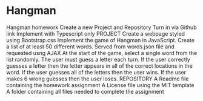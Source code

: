 # Hangman
Hangman homework
Create a new Project and Repository
Turn in via Github link
Implement with Typescript only
PROJECT
Create a webpage styled using Bootstrap.css
Implement the game of Hangman in JavaScript.
Create a list of at least 50 different words.
Served from words.json file and requested usng AJAX
At the start of the game, select a single word from the list randomly.
The user must guess a letter each turn. If the user correctly guesses a letter then the letter appears in all of the correct locations in the word.
If the user guesses all of the letters then the user wins.
If the user makes 6 wrong guesses then the user loses.
REPOSITORY
A Readme file containing the homework assignment
A License file using the MIT template
A folder containing all files needed to complete the assignment
